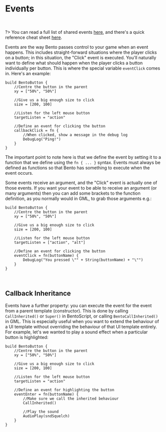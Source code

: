 # Events

&nbsp;

?> You can read a full list of shared events [here](Shared-Events), and there's a quick reference cheat sheet [here](Event-Cheatsheet).

Events are the way Bento passes control to your game when an event happens. This includes straight-forward situations where the player clicks on a button; in this situation, the "Click" event is executed. You'll naturally want to define what should happen when the player clicks a button individually per button. This is where the special variable `eventClick` comes in. Here's an example:

```
build BentoButton {
	//Centre the button in the parent
	xy = ["50%", "50%"]

	//Give us a big enough size to click
	size = [200, 100]

	//Listen for the left mouse button
	targetListen = "action"

	//Define an event for clicking the button
	callbackClick = fn {
		//When clicked, show a message in the debug log
		DebugLog("Ping!")
	}
}
```

The important point to note here is that we define the event by setting it to a function that we define using the `fn { ... }` syntax. Events must always be defined as functions so that Bento has something to execute when the event occurs.

Some events receive an argument, and the "Click" event is actually one of those events. If you want your event to be able to receive an argument (or many arguments) then you can add some brackets to the function definition, as you normally would in GML, to grab those arguments e.g.:

```
build BentoButton {
	//Centre the button in the parent
	xy = ["50%", "50%"]

	//Give us a big enough size to click
	size = [200, 100]

	//Listen for the left mouse button
	targetListen = ["action", "alt"]

	//Define an event for clicking the button
	eventClick = fn(buttonName) {
		DebugLog("You pressed \"" + String(buttonName) + "\"")
	}
}
```

&nbsp;

## Callback Inheritance

Events have a further property: you can execute the event for the event from a parent template (constructor). This is done by calling `CallInherited()` or `Super()` in BentoScript, or calling `BentoCallInherited()` in GML. This is especially useful when you want to extend the behaviour of a UI template without overriding the behaviour of that UI template entirely. For example, let's we wanted to play a sound effect when a particular button is highlighted:

```
build BentoButton {
	//Centre the button in the parent
	xy = ["50%", "50%"]

	//Give us a big enough size to click
	size = [200, 100]

	//Listen for the left mouse button
	targetListen = "action"

	//Define an event for highlighting the button
	eventEnter = fn(buttonName) {
		//Make sure we call the inherited behaviour
		CallInherited()

		//Play the sound
		AudioPlay(sndSquelch)
	}
}
```